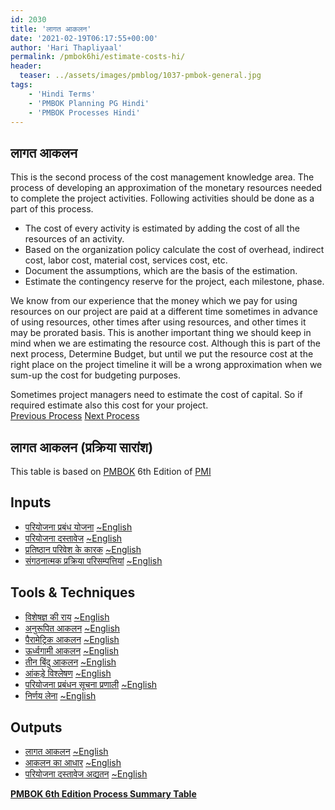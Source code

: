 ```yaml
---
id: 2030   
title: 'लागत आकलन'
date: '2021-02-19T06:17:55+00:00'
author: 'Hari Thapliyaal'
permalink: /pmbok6hi/estimate-costs-hi/
header:
  teaser: ../assets/images/pmblog/1037-pmbok-general.jpg
tags:
    - 'Hindi Terms'
    - 'PMBOK Planning PG Hindi'
    - 'PMBOK Processes Hindi'
---
```


## लागत आकलन

This is the second process of the cost management knowledge area. The process of developing an approximation of the monetary resources needed to complete the project activities. Following activities should be done as a part of this process.

- The cost of every activity is estimated by adding the cost of all the resources of an activity.
- Based on the organization policy calculate the cost of overhead, indirect cost, labor cost, material cost, services cost, etc.
- Document the assumptions, which are the basis of the estimation.
- Estimate the contingency reserve for the project, each milestone, phase.

We know from our experience that the money which we pay for using resources on our project are paid at a different time sometimes in advance of using resources, other times after using resources, and other times it may be prorated basis. This is another important thing we should keep in mind when we are estimating the resource cost. Although this is part of the next process, Determine Budget, but until we put the resource cost at the right place on the project timeline it will be a wrong approximation when we sum-up the cost for budgeting purposes.

Sometimes project managers need to estimate the cost of capital. So if required estimate also this cost for your project.  
[Previous Process](/pmbok6/plan-cost-management)
[Next Process](/pmbok6/determine-budget)

## लागत आकलन (प्रक्रिया सारांश)

This table is based on [PMBOK](https://www.pmi.org/pmbok-guide-standards) 6th Edition of [PMI](https:/www.pmi.org)

## Inputs

- [परियोजना प्रबंध योजना](/pmbok6hi/project-management-plan-hi) [~English](/pmbok6/Project-Management-Plan)
- [परियोजना दस्तावेज](/pmbok6hi/project-documents-hi) [~English](/pmbok6/Project-Documents)
- [प्रतिष्ठान परिवेश के कारक](/pmbok6hi/enterprise-environmental-factors-hi) [~English](/pmbok6/Enterprise-Environmental-Factors)
- [संगठनात्मक प्रक्रिया परिसम्पत्तियां](/pmbok6hi/organizational-process-assets-hi) [~English](/pmbok6/Organizational-Process-Assets)

## Tools &amp; Techniques

- [विशेषज्ञ की राय](/pmbok6hi/expert-judgement-hi) [~English](/pmbok6/Expert-Judgement)
- [अनुरूपित आकलन](/pmbok6hi/analogous-estimating-hi) [~English](/pmbok6/Analogous-Estimating)
- [पैरामेट्रिक आकलन](/pmbok6hi/parametric-estimating-hi) [~English](/pmbok6/Parametric-Estimating)
- [ऊर्ध्वगामी आकलन](/pmbok6hi/bottom-up-estimating-hi) [~English](/pmbok6/Bottom-Up-Estimating)
- [तीन बिंदु आकलन](/pmbok6hi/three-point-estimating-hi) [~English](/pmbok6/Three-Point-Estimating)
- [आंकड़े विश्लेषण](/pmbok6hi/data-analysis-hi) [~English](/pmbok6/Data-Analysis)
- [परियोजना प्रबंधन सूचना प्रणाली](/pmbok6hi/project-management-information-system-hi) [~English](/pmbok6/Project-Management-Information-System)
- [निर्णय लेना](/pmbok6hi/decision-making-hi) [~English](/pmbok6/Decision-Making)

## Outputs

- [लागत आकलन](/pmbok6hi/cost-estimates-hi) [~English](/pmbok6/Cost-Estimates)
- [आकलन का आधार](/pmbok6hi/basis-of-estimates-hi) [~English](/pmbok6/Basis-Of-Estimates)
- [परियोजना दस्तावेज अद्यतन](/pmbok6hi/project-documents-updates-hi) [~English](/pmbok6/Project-Documents-Updates)

**[PMBOK 6th Edition Process Summary Table](process-groups-and-processes-in-pmbok6/)**

